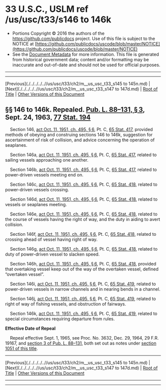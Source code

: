 ---
---

# 33 U.S.C., USLM ref /us/usc/t33/s146 to 146k

* Portions Copyright © 2016 the authors of the https://github.com/publicdocs project.
  Use of this file is subject to the NOTICE at [https://github.com/publicdocs/uscode/blob/master/NOTICE](https://github.com/publicdocs/uscode/blob/master/NOTICE)
* See the [Document Metadata](././../../../..//README.md) for more information.
  This file is generated from historical government data; content and/or formatting may be inaccurate and out-of-date and should not be used for official purposes.

----------
----------

[Previous](./../../../..//us/usc/t33/ch2/m__us_usc_t33_s145 to 145n.md) | [Next](./../../../..//us/usc/t33/ch2/m__us_usc_t33_s147 to 147d.md) | [Root of Title](./../../../../) | [Other Versions of this Document](https://publicdocs.github.io/go/links?ns=uslm&ref=%2Fus%2Fusc%2Ft33%2Fs146+to+146k)

## §§ 146 to 146k. Repealed. [Pub. L. 88–131, § 3][/us/pl/88/131/s3], Sept. 24, 1963, [77 Stat. 194][/us/stat/77/194]

    Section 146, [act Oct. 11, 1951, ch. 495, § 6][/us/act/1951-10-11/ch495/s6], Pt. C, [65 Stat. 417][/us/stat/65/417], provided methods of obeying and construing sections 146 to 146k, suggestion for ascertainment of risk of collision, and advice concerning the operation of seaplanes.

    Section 146a, [act Oct. 11, 1951, ch. 495, § 6][/us/act/1951-10-11/ch495/s6], Pt. C, [65 Stat. 417][/us/stat/65/417], related to sailing vessels approaching one another.

    Section 146b, [act Oct. 11, 1951, ch. 495, § 6][/us/act/1951-10-11/ch495/s6], Pt. C, [65 Stat. 417][/us/stat/65/417], related to power-driven vessels meeting end on.

    Section 146c, [act Oct. 11, 1951, ch. 495, § 6][/us/act/1951-10-11/ch495/s6], Pt. C, [65 Stat. 418][/us/stat/65/418], related to power-driven vessels crossing.

    Section 146d, [act Oct. 11, 1951, ch. 495, § 6][/us/act/1951-10-11/ch495/s6], Pt. C, [65 Stat. 418][/us/stat/65/418], related to vessels or seaplanes meeting.

    Section 146e, [act Oct. 11, 1951, ch. 495, § 6][/us/act/1951-10-11/ch495/s6], Pt. C, [65 Stat. 418][/us/stat/65/418], related to the course of vessels having the right of way, and the duty in aiding to avert collision.

    Section 146f, [act Oct. 11, 1951, ch. 495, § 6][/us/act/1951-10-11/ch495/s6], Pt. C, [65 Stat. 418][/us/stat/65/418], related to crossing ahead of vessel having right of way.

    Section 146g, [act Oct. 11, 1951, ch. 495, § 6][/us/act/1951-10-11/ch495/s6], Pt. C, [65 Stat. 418][/us/stat/65/418], related to duty of power-driven vessel to slacken speed.

    Section 146h, [act Oct. 11, 1951, ch. 495, § 6][/us/act/1951-10-11/ch495/s6], Pt. C, [65 Stat. 418][/us/stat/65/418], provided that overtaking vessel keep out of the way of the overtaken vessel, defined “overtaken vessel”.

    Section 146i, [act Oct. 11, 1951, ch. 495, § 6][/us/act/1951-10-11/ch495/s6], Pt. C, [65 Stat. 419][/us/stat/65/419], related to power-driven vessels in narrow channels and in nearing bends in a channel.

    Section 146j, [act Oct. 11, 1951, ch. 495, § 6][/us/act/1951-10-11/ch495/s6], Pt. C, [65 Stat. 419][/us/stat/65/419], related to right of way of fishing vessels, and obstruction of fairways.

    Section 146k, [act Oct. 11, 1951, ch. 495, § 6][/us/act/1951-10-11/ch495/s6], Pt. C, [65 Stat. 419][/us/stat/65/419], related to special circumstances requiring departure from rules.

 __Effective Date of Repeal__ 

    Repeal effective Sept. 1, 1965, see Proc. No. 3632, Dec. 29, 1964, 29 F.R. 19167, and [section 3 of Pub. L. 88–131][/us/pl/88/131/s3], both set out as notes under [section 1051 of this title][/us/usc/t33/s1051].

----------

[Previous](./../../../..//us/usc/t33/ch2/m__us_usc_t33_s145 to 145n.md) | [Next](./../../../..//us/usc/t33/ch2/m__us_usc_t33_s147 to 147d.md) | [Root of Title](./../../../../) | [Other Versions of this Document](https://publicdocs.github.io/go/links?ns=uslm&ref=%2Fus%2Fusc%2Ft33%2Fs146+to+146k)

----------
----------

[/us/pl/88/131/s3]: https://publicdocs.github.io/go/links?ns=uslm&ref=%2Fus%2Fpl%2F88%2F131%2Fs3
[/us/stat/77/194]: https://publicdocs.github.io/go/links?ns=uslm&ref=%2Fus%2Fstat%2F77%2F194
[/us/act/1951-10-11/ch495/s6]: https://publicdocs.github.io/go/links?ns=uslm&ref=%2Fus%2Fact%2F1951-10-11%2Fch495%2Fs6
[/us/stat/65/417]: https://publicdocs.github.io/go/links?ns=uslm&ref=%2Fus%2Fstat%2F65%2F417
[/us/act/1951-10-11/ch495/s6]: https://publicdocs.github.io/go/links?ns=uslm&ref=%2Fus%2Fact%2F1951-10-11%2Fch495%2Fs6
[/us/stat/65/417]: https://publicdocs.github.io/go/links?ns=uslm&ref=%2Fus%2Fstat%2F65%2F417
[/us/act/1951-10-11/ch495/s6]: https://publicdocs.github.io/go/links?ns=uslm&ref=%2Fus%2Fact%2F1951-10-11%2Fch495%2Fs6
[/us/stat/65/417]: https://publicdocs.github.io/go/links?ns=uslm&ref=%2Fus%2Fstat%2F65%2F417
[/us/act/1951-10-11/ch495/s6]: https://publicdocs.github.io/go/links?ns=uslm&ref=%2Fus%2Fact%2F1951-10-11%2Fch495%2Fs6
[/us/stat/65/418]: https://publicdocs.github.io/go/links?ns=uslm&ref=%2Fus%2Fstat%2F65%2F418
[/us/act/1951-10-11/ch495/s6]: https://publicdocs.github.io/go/links?ns=uslm&ref=%2Fus%2Fact%2F1951-10-11%2Fch495%2Fs6
[/us/stat/65/418]: https://publicdocs.github.io/go/links?ns=uslm&ref=%2Fus%2Fstat%2F65%2F418
[/us/act/1951-10-11/ch495/s6]: https://publicdocs.github.io/go/links?ns=uslm&ref=%2Fus%2Fact%2F1951-10-11%2Fch495%2Fs6
[/us/stat/65/418]: https://publicdocs.github.io/go/links?ns=uslm&ref=%2Fus%2Fstat%2F65%2F418
[/us/act/1951-10-11/ch495/s6]: https://publicdocs.github.io/go/links?ns=uslm&ref=%2Fus%2Fact%2F1951-10-11%2Fch495%2Fs6
[/us/stat/65/418]: https://publicdocs.github.io/go/links?ns=uslm&ref=%2Fus%2Fstat%2F65%2F418
[/us/act/1951-10-11/ch495/s6]: https://publicdocs.github.io/go/links?ns=uslm&ref=%2Fus%2Fact%2F1951-10-11%2Fch495%2Fs6
[/us/stat/65/418]: https://publicdocs.github.io/go/links?ns=uslm&ref=%2Fus%2Fstat%2F65%2F418
[/us/act/1951-10-11/ch495/s6]: https://publicdocs.github.io/go/links?ns=uslm&ref=%2Fus%2Fact%2F1951-10-11%2Fch495%2Fs6
[/us/stat/65/418]: https://publicdocs.github.io/go/links?ns=uslm&ref=%2Fus%2Fstat%2F65%2F418
[/us/act/1951-10-11/ch495/s6]: https://publicdocs.github.io/go/links?ns=uslm&ref=%2Fus%2Fact%2F1951-10-11%2Fch495%2Fs6
[/us/stat/65/419]: https://publicdocs.github.io/go/links?ns=uslm&ref=%2Fus%2Fstat%2F65%2F419
[/us/act/1951-10-11/ch495/s6]: https://publicdocs.github.io/go/links?ns=uslm&ref=%2Fus%2Fact%2F1951-10-11%2Fch495%2Fs6
[/us/stat/65/419]: https://publicdocs.github.io/go/links?ns=uslm&ref=%2Fus%2Fstat%2F65%2F419
[/us/act/1951-10-11/ch495/s6]: https://publicdocs.github.io/go/links?ns=uslm&ref=%2Fus%2Fact%2F1951-10-11%2Fch495%2Fs6
[/us/stat/65/419]: https://publicdocs.github.io/go/links?ns=uslm&ref=%2Fus%2Fstat%2F65%2F419
[/us/pl/88/131/s3]: https://publicdocs.github.io/go/links?ns=uslm&ref=%2Fus%2Fpl%2F88%2F131%2Fs3
[/us/usc/t33/s1051]: https://publicdocs.github.io/go/links?ns=uslm&ref=%2Fus%2Fusc%2Ft33%2Fs1051


